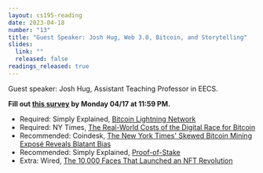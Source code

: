 ```yaml
---
layout: cs195-reading
date: 2023-04-18
number: "13"
title: "Guest Speaker: Josh Hug, Web 3.0, Bitcoin, and Storytelling"
slides:
  link: ""
  released: false
readings_released: true
---
```


Guest speaker: Josh Hug, Assistant Teaching Professor in EECS.

**Fill out [this survey][l13_form] by Monday 04/17 at 11:59 PM.**

- Required: Simply Explained, [Bitcoin Lightning Network](https://www.youtube.com/watch?v=rrr_zPmEiME)
- Required: NY Times, [The Real-World Costs of the Digital Race for Bitcoin](https://www.nytimes.com/2023/04/09/business/bitcoin-mining-electricity-pollution.html)
- Recommended: Coindesk, [The New York Times' Skewed Bitcoin Mining Exposé Reveals Blatant Bias](https://www.coindesk.com/consensus-magazine/2023/04/11/the-new-york-times-skewed-bitcoin-mining-expose-reveals-blatant-bias/)
- Recommended: Simply Explained, [Proof-of-Stake](https://www.youtube.com/watch?v=M3EFi_POhps)
- Extra: Wired, [The 10,000 Faces That Launched an NFT Revolution](https://www.wired.com/story/the-10000-faces-that-launched-an-nft-revolution/)

[l13_form]: https://docs.google.com/forms/d/e/1FAIpQLSei3R1Zm7JHpHDZesRHIFDm7ewug02Ff3UFvIF7mr4g6zguYA/viewform
